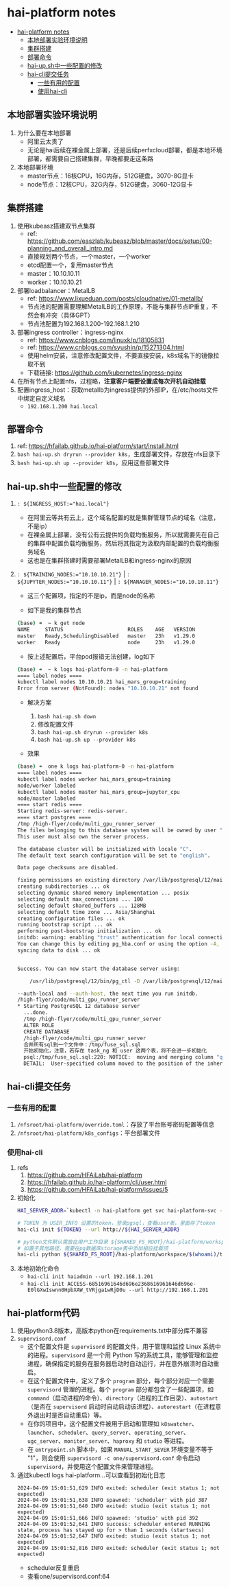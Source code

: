 # hai-platform notes

<!-- TOC -->
* [hai-platform notes](#hai-platform-notes)
  * [本地部署实验环境说明](#本地部署实验环境说明)
  * [集群搭建](#集群搭建)
  * [部署命令](#部署命令)
  * [hai-up.sh中一些配置的修改](#hai-upsh中一些配置的修改)
  * [hai-cli提交任务](#hai-cli提交任务)
    * [一些有用的配置](#一些有用的配置)
    * [使用hai-cli](#使用hai-cli)
<!-- TOC -->

## 本地部署实验环境说明

1. 为什么要在本地部署
   - 阿里云太贵了
   - 无论是hai后续在裸金属上部署，还是后续perfxcloud部署，都是本地环境部署，都需要自己搭建集群，早晚都要走这条路
2. 本地部署环境
   - master节点：16核CPU，16G内存，512G硬盘，3070-8G显卡
   - node节点：12核CPU，32G内存，512G硬盘，3060-12G显卡
   
## 集群搭建

1. 使用kubeasz搭建双节点集群
    - ref: https://github.com/easzlab/kubeasz/blob/master/docs/setup/00-planning_and_overall_intro.md
    - 直接规划两个节点，一个master，一个worker
    - etcd配置一个，复用master节点
    - master：10.10.10.11
    - worker：10.10.10.21
2. 部署loadbalancer：MetalLB
    - ref: https://www.lixueduan.com/posts/cloudnative/01-metallb/
    - 节点池的配置需要理解MetalLB的工作原理，不能与集群节点IP重复，不然会有冲突（具体GPT）
    - 节点池配置为192.168.1.200-192.168.1.210
3. 部署ingress controller：ingress-nginx
    - ref: https://www.cnblogs.com/linuxk/p/18105831
    - ref: https://www.cnblogs.com/syushin/p/15271304.html
    - 使用helm安装，注意修改配置文件，不要直接安装，k8s域名下的镜像拉取不到
    - 下载链接: https://github.com/kubernetes/ingress-nginx
4. 在所有节点上配置nfs，过程略，**注意客户端要设置成每次开机自动挂载**
5. 配置ingress_host：获取metallb为ingress提供的外部IP，在/etc/hosts文件中绑定自定义域名
   - `192.168.1.200 hai.local`

## 部署命令

1. ref: https://hfailab.github.io/hai-platform/start/install.html
2. `bash hai-up.sh dryrun --provider k8s`，生成部署文件，存放在nfs目录下
3. `bash hai-up.sh up --provider k8s`，应用这些部署文件

## hai-up.sh中一些配置的修改

1. `: ${INGRESS_HOST:="hai.local"}`
   - 在阿里云等共有云上，这个域名配置的就是集群管理节点的域名（注意，不是ip）
   - 在裸金属上部署，没有公有云提供的负载均衡服务，所以就需要先在自己的集群中配置负载均衡服务，然后将其指定为汲取内部配置的负载均衡服务域名
   - 这也是在集群搭建时需要部署MetalLB和ingress-nginx的原因
2. `: ${TRAINING_NODES:="10.10.10.21"}` | `: ${JUPYTER_NODES:="10.10.10.11"}` | `: ${MANAGER_NODES:="10.10.10.11"}`
   - 这三个配置项，指定的不是ip，而是node的名称
   
   - 如下是我的集群节点
   ```bash
   (base) ➜  ~ k get node                           
   NAME     STATUS                     ROLES    AGE   VERSION
   master   Ready,SchedulingDisabled   master   23h   v1.29.0
   worker   Ready                      node     23h   v1.29.0
   ```
   
   - 按上述配置后，平台pod报错无法创建，log如下
   ```bash
   (base) ➜  ~ k logs hai-platform-0 -n hai-platform        
   ==== label nodes ====
   kubectl label nodes 10.10.10.21 hai_mars_group=training
   Error from server (NotFound): nodes "10.10.10.21" not found 
   ```
   
   - 解决方案
     1. `bash hai-up.sh down`
     2. 修改配置文件
     3. `bash hai-up.sh dryrun --provider k8s`
     4. `bash hai-up.sh up --provider k8s`
     
   - 效果
    ```bash
    (base) ➜  one k logs hai-platform-0 -n hai-platform        
    ==== label nodes ====
    kubectl label nodes worker hai_mars_group=training
    node/worker labeled
    kubectl label nodes master hai_mars_group=jupyter_cpu
    node/master labeled
    ==== start redis ====
    Starting redis-server: redis-server.
    ==== start postgres ====
    /tmp /high-flyer/code/multi_gpu_runner_server
    The files belonging to this database system will be owned by user "postgres".
    This user must also own the server process.
    
    The database cluster will be initialized with locale "C".
    The default text search configuration will be set to "english".
    
    Data page checksums are disabled.
    
    fixing permissions on existing directory /var/lib/postgresql/12/main ... ok
    creating subdirectories ... ok
    selecting dynamic shared memory implementation ... posix
    selecting default max_connections ... 100
    selecting default shared_buffers ... 128MB
    selecting default time zone ... Asia/Shanghai
    creating configuration files ... ok
    running bootstrap script ... ok
    performing post-bootstrap initialization ... ok
    initdb: warning: enabling "trust" authentication for local connections
    You can change this by editing pg_hba.conf or using the option -A, or
    syncing data to disk ... ok
    
    
    Success. You can now start the database server using:
    
        /usr/lib/postgresql/12/bin/pg_ctl -D /var/lib/postgresql/12/main -l logfile start
    
    --auth-local and --auth-host, the next time you run initdb.
    /high-flyer/code/multi_gpu_runner_server
    * Starting PostgreSQL 12 database server
      ...done.
      /tmp /high-flyer/code/multi_gpu_runner_server
      ALTER ROLE
      CREATE DATABASE
      /high-flyer/code/multi_gpu_runner_server
      合并所有sql到一个文件中：/tmp/fuse_sql.sql
      开始初始化，注意，若存在 task_ng 和 user 这两个表，将不会进一步初始化
      psql:/tmp/fuse_sql.sql:220: NOTICE:  moving and merging column "queue_status" with inherited definition
      DETAIL:  User-specified column moved to the position of the inherited column.
    ```

## hai-cli提交任务

### 一些有用的配置

1. `/nfsroot/hai-platform/override.toml`：存放了平台账号密码配置等信息
2. `/nfsroot/hai-platform/k8s_configs`：平台部署文件

### 使用hai-cli

1. refs
   1. https://github.com/HFAiLab/hai-platform
   2. https://hfailab.github.io/hai-platform/cli/user.html
   3. https://github.com/HFAiLab/hai-platform/issues/5
2. 初始化
    ```bash
    HAI_SERVER_ADDR=`kubectl -n hai-platform get svc hai-platform-svc -o jsonpath='{.status.loadBalancer.ingress[0].ip}'`

    # TOKEN 为 USER_INFO 设置的token，登录pgsql，查看user表，里面存了token
    hai-cli init ${TOKEN} --url http://${HAI_SERVER_ADDR}
    
    # python文件默认需放在用户工作目录 ${SHARED_FS_ROOT}/hai-platform/workspace/{user.user_name}
    # 如置于其他路径，需要在pg数据库storage表中添加相应挂载项
    hai-cli python ${SHARED_FS_ROOT}/hai-platform/workspace/$(whoami)/test.py -- -n 1
    ```
3. 本地初始化命令
   - `hai-cli init haiadmin --url 192.168.1.201`
   - `hai-cli init ACCESS-68516961646d696e2368616961646d696e-E0lGXwIswnn0HpbXAW_tVRjga1wRjD0u --url http://192.168.1.201`
   
## hai-platform代码

1. 使用python3.8版本，高版本python在requirements.txt中部分库不兼容
2. `supervisord.conf`
   - 这个配置文件是 `supervisord` 的配置文件，用于管理和监控 Linux 系统中的进程。`supervisord` 是一个用 Python 写的系统工具，能够管理和监控进程，确保指定的服务在服务器启动时自动运行，并在意外崩溃时自动重启。
   - 在这个配置文件中，定义了多个 `program` 部分，每个部分对应一个需要 `supervisord` 管理的进程。每个 `program` 部分都包含了一些配置项，如 `command`（启动进程的命令）、`directory`（进程的工作目录）、`autostart`（是否在 `supervisord` 启动时自动启动该进程）、`autorestart`（在进程意外退出时是否自动重启）等。 
   - 在你的项目中，这个配置文件被用于启动和管理如 `k8swatcher`、`launcher`、`scheduler`、`query_server`、`operating_server`、`ugc_server`、`monitor_server`、`haproxy` 和 `studio` 等进程。 
   - 在 `entrypoint.sh` 脚本中，如果 `MANUAL_START_SEVER` 环境变量不等于 "1"，则会使用 `supervisord -c one/supervisord.conf` 命令启动 `supervisord`，并使用这个配置文件来管理进程。
3. 通过kubectl logs hai-platform...可以查看到初始化日志
    ```log
    2024-04-09 15:01:51,629 INFO exited: scheduler (exit status 1; not expected)
    2024-04-09 15:01:51,638 INFO spawned: 'scheduler' with pid 387
    2024-04-09 15:01:51,640 INFO exited: studio (exit status 1; not expected)
    2024-04-09 15:01:51,666 INFO spawned: 'studio' with pid 392
    2024-04-09 15:01:52,641 INFO success: scheduler entered RUNNING state, process has stayed up for > than 1 seconds (startsecs)
    2024-04-09 15:01:52,647 INFO exited: studio (exit status 1; not expected)
    2024-04-09 15:01:52,816 INFO exited: scheduler (exit status 1; not expected)
    ```
   - scheduler反复重启
   - 查看one/supervisord.conf:64